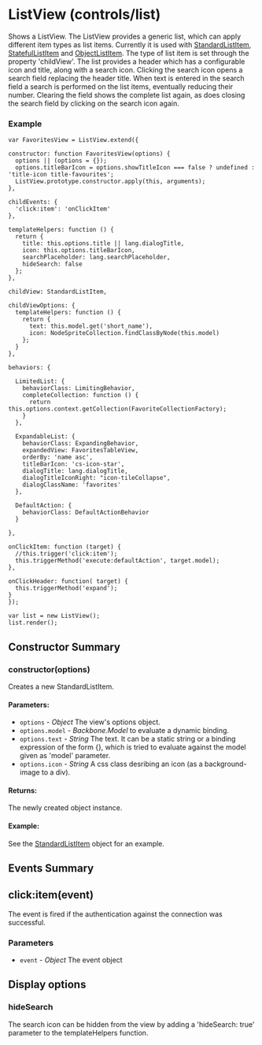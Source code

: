# ListView (controls/list)

  Shows a ListView. The ListView provides a generic list, which can apply different item types as list items.
  Currently it is used with [StandardListItem](#), [StatefulListItem](#) and [ObjectListItem](#).
  The type of list item is set through the property 'childView'.
  The list provides a header which has a configurable icon and title, along with a search icon.
  Clicking the search icon opens a search field replacing the header title. When text is entered in the search field
  a search is performed on the list items, eventually reducing their number. Clearing the field shows the complete
  list again, as does closing the search field by clicking on the search icon again.

### Example

    var FavoritesView = ListView.extend({

    constructor: function FavoritesView(options) {
      options || (options = {});
      options.titleBarIcon = options.showTitleIcon === false ? undefined : 'title-icon title-favourites';
      ListView.prototype.constructor.apply(this, arguments);
    },

    childEvents: {
      'click:item': 'onClickItem'
    },

    templateHelpers: function () {
      return {
        title: this.options.title || lang.dialogTitle,
        icon: this.options.titleBarIcon,
        searchPlaceholder: lang.searchPlaceholder,
        hideSearch: false
      };
    },

    childView: StandardListItem,

    childViewOptions: {
      templateHelpers: function () {
        return {
          text: this.model.get('short_name'),
          icon: NodeSpriteCollection.findClassByNode(this.model)
        };
      }
    },

    behaviors: {

      LimitedList: {
        behaviorClass: LimitingBehavior,
        completeCollection: function () {
          return this.options.context.getCollection(FavoriteCollectionFactory);
        }
      },

      ExpandableList: {
        behaviorClass: ExpandingBehavior,
        expandedView: FavoritesTableView,
        orderBy: 'name asc',
        titleBarIcon: 'cs-icon-star',
        dialogTitle: lang.dialogTitle,
        dialogTitleIconRight: "icon-tileCollapse",
        dialogClassName: 'favorites'
      },

      DefaultAction: {
        behaviorClass: DefaultActionBehavior
      }

    },

    onClickItem: function (target) {
      //this.trigger('click:item');
      this.triggerMethod('execute:defaultAction', target.model);
    },

    onClickHeader: function( target) {
      this.triggerMethod('expand');
    }
    });

    var list = new ListView();
    list.render();



## Constructor Summary

### constructor(options)

  Creates a new StandardListItem.

#### Parameters:
* `options` - *Object* The view's options object.
* `options.model` - *Backbone.Model* to evaluate a dynamic binding.
* `options.text` - *String* The text. It can be a static string or a binding expression of the form {<model attribute>},
which is tried to evaluate against the model given as 'model' parameter.
* `options.icon` - *String* A css class desribing an icon (as a background-image to a div).

#### Returns:

  The newly created object instance.

#### Example:

  See the [StandardListItem](#) object for an example.

## Events Summary

## click:item(event)

The event is fired if the authentication against the connection was successful.

### Parameters
* `event` - *Object* The event object

## Display options

### hideSearch
The search icon can be hidden from the view by adding a 'hideSearch: true' parameter to the templateHelpers function.
